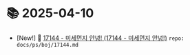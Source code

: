 # 📚 2025-04-10
- [New!] 📗 [17144 - 미세먼지 안녕! (17144 - 미세먼지 안녕!)](https://til.qriosity.dev/featured/ps/boj/17144) `repo: docs/ps/boj/17144.md`
